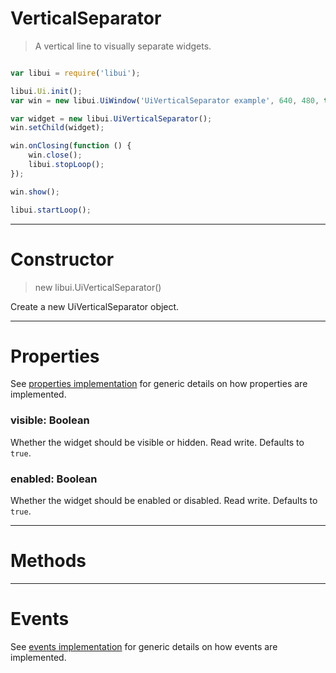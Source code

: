 
# VerticalSeparator

> A vertical line to visually separate widgets.



```js

var libui = require('libui');

libui.Ui.init();
var win = new libui.UiWindow('UiVerticalSeparator example', 640, 480, true);

var widget = new libui.UiVerticalSeparator();
win.setChild(widget);

win.onClosing(function () {
	win.close();
	libui.stopLoop();
});

win.show();

libui.startLoop();

```

---

# Constructor

> new libui.UiVerticalSeparator()

Create a new UiVerticalSeparator object.

---

# Properties

See [properties implementation](properties.md) for generic details on how properties are implemented.


### visible: Boolean

Whether the widget should be visible or hidden. 
Read write.
Defaults to `true`.



### enabled: Boolean

Whether the widget should be enabled or disabled. 
Read write.
Defaults to `true`.




---

# Methods



---

# Events

See [events implementation](events.md) for generic details on how events are implemented.



